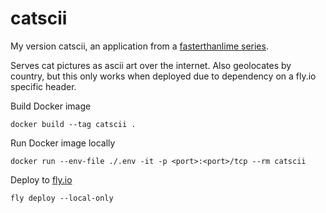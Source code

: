 # catscii

My version catscii, an application from a [fasterthanlime series](https://fasterthanli.me/series/building-a-rust-service-with-nix).

Serves cat pictures as ascii art over the internet. Also geolocates by country, but this only works when deployed due to dependency on a fly.io specific header.

Build Docker image
```
docker build --tag catscii .
```

Run Docker image locally
```
docker run --env-file ./.env -it -p <port>:<port>/tcp --rm catscii 
```

Deploy to [fly.io](https://fly.io/)
```
fly deploy --local-only
```

